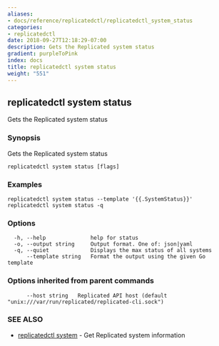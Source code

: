 ```yaml
---
aliases:
- docs/reference/replicatedctl/replicatedctl_system_status
categories:
- replicatedctl
date: 2018-09-27T12:18:29-07:00
description: Gets the Replicated system status
gradient: purpleToPink
index: docs
title: replicatedctl system status
weight: "551"
---
```


## replicatedctl system status

Gets the Replicated system status

### Synopsis

Gets the Replicated system status

```
replicatedctl system status [flags]
```

### Examples

```
replicatedctl system status --template '{{.SystemStatus}}'
replicatedctl system status -q
```

### Options

```
  -h, --help              help for status
  -o, --output string     Output format. One of: json|yaml
  -q, --quiet             Displays the max status of all systems
      --template string   Format the output using the given Go template
```

### Options inherited from parent commands

```
      --host string   Replicated API host (default "unix:///var/run/replicated/replicated-cli.sock")
```

### SEE ALSO

* [replicatedctl system](/api/replicatedctl/replicatedctl_system/)	 - Get Replicated system information

